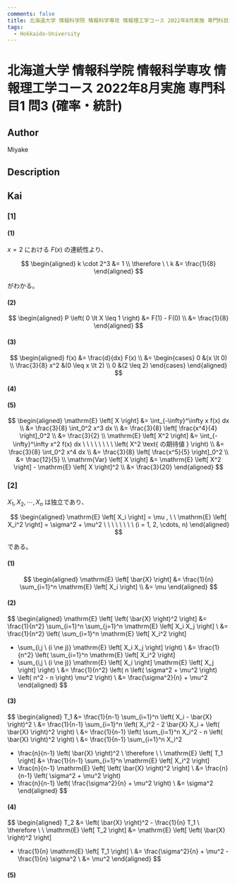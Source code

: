 ```yaml
---
comments: false
title: 北海道大学 情報科学院 情報科学専攻 情報理工学コース 2022年8月実施 専門科目1 問3 (確率・統計)
tags:
  - Hokkaido-University
---
```

# 北海道大学 情報科学院 情報科学専攻 情報理工学コース 2022年8月実施 専門科目1 問3 (確率・統計)

## **Author**
Miyake

## **Description**

## **Kai**
### \[1\]
#### (1)
$x=2$ における $F(x)$ の連続性より、

$$
\begin{aligned}
k \cdot 2^3 &= 1
\\
\therefore \ \ 
k &= \frac{1}{8}
\end{aligned}
$$

がわかる。

#### (2)

$$
  \begin{aligned}
  P \left( 0 \lt X \leq 1 \right)
  &= F(1) - F(0)
  \\
  &= \frac{1}{8}
  \end{aligned}
$$

#### (3)

$$
  \begin{aligned}
  f(x)
  &= \frac{d}{dx} F(x)
  \\
  &= \begin{cases} 0 &(x \lt 0) \\
  \frac{3}{8} x^2 &(0 \leq x \lt 2) \\
  0 &(2 \leq 2) \end{cases}
  \end{aligned}
$$

#### (4)

#### (5)

$$
  \begin{aligned}
  \mathrm{E} \left[ X \right]
  &= \int_{-\infty}^\infty x f(x) dx
  \\
  &= \frac{3}{8} \int_0^2 x^3 dx
  \\
  &= \frac{3}{8} \left[ \frac{x^4}{4} \right]_0^2
  \\
  &= \frac{3}{2}
  \\
  \mathrm{E} \left[ X^2 \right]
  &= \int_{-\infty}^\infty x^2 f(x) dx
  \ \ \ \ \ \ \ \ \left( X^2 \text{ の期待値 } \right)
  \\
  &= \frac{3}{8} \int_0^2 x^4 dx
  \\
  &= \frac{3}{8} \left[ \frac{x^5}{5} \right]_0^2
  \\
  &= \frac{12}{5}
  \\
  \mathrm{Var} \left[ X \right]
  &= \mathrm{E} \left[ X^2 \right] - \mathrm{E} \left[ X \right]^2
  \\
  &= \frac{3}{20}
  \end{aligned}
$$

### \[2\]
$X_1, X_2, \cdots, X_n$ は独立であり、

$$
  \begin{aligned}
  \mathrm{E} \left[ X_i \right] = \mu
  , \ \ 
  \mathrm{E} \left[ X_i^2 \right] = \sigma^2 + \mu^2
  \ \ \ \ \ \ \ \ (i = 1, 2, \cdots, n)
  \end{aligned}
$$

である。

#### (1)

$$
  \begin{aligned}
  \mathrm{E} \left[ \bar{X} \right]
  &= \frac{1}{n} \sum_{i=1}^n \mathrm{E} \left[ X_i \right]
  \\
  &= \mu
  \end{aligned}
$$

#### (2)

$$
  \begin{aligned}
  \mathrm{E} \left[ \left( \bar{X} \right)^2 \right]
  &= \frac{1}{n^2} \sum_{i=1}^n \sum_{j=1}^n \mathrm{E} \left[ X_i X_j \right]
  \\
  &= \frac{1}{n^2} \left( \sum_{i=1}^n \mathrm{E} \left[ X_i^2 \right]
  + \sum_{i,j \ (i \ne j)} \mathrm{E} \left[ X_i X_j \right] \right)
  \\
  &= \frac{1}{n^2} \left( \sum_{i=1}^n \mathrm{E} \left[ X_i^2 \right]
  + \sum_{i,j \ (i \ne j)} \mathrm{E} \left[ X_i \right]
  \mathrm{E} \left[ X_j \right] \right)
  \\
  &= \frac{1}{n^2} \left( n \left( \sigma^2 + \mu^2 \right)
  + \left( n^2 - n \right) \mu^2 \right)
  \\
  &= \frac{\sigma^2}{n} + \mu^2
  \end{aligned}
$$

#### (3)

$$
  \begin{aligned}
  T_1
  &= \frac{1}{n-1} \sum_{i=1}^n \left( X_i - \bar{X} \right)^2
  \\
  &= \frac{1}{n-1} \sum_{i=1}^n
  \left( X_i^2 - 2 \bar{X} X_i + \left( \bar{X} \right)^2 \right)
  \\
  &= \frac{1}{n-1}
  \left( \sum_{i=1}^n X_i^2 - n \left( \bar{X} \right)^2 \right)
  \\
  &= \frac{1}{n-1} \sum_{i=1}^n X_i^2
  - \frac{n}{n-1} \left( \bar{X} \right)^2
  \\
  \therefore \ \ 
  \mathrm{E} \left[ T_1 \right]
  &= \frac{1}{n-1} \sum_{i=1}^n \mathrm{E} \left[ X_i^2 \right]
  - \frac{n}{n-1} \mathrm{E} \left[ \left( \bar{X} \right)^2 \right]
  \\
  &= \frac{n}{n-1} \left( \sigma^2 + \mu^2 \right)
  - \frac{n}{n-1} \left( \frac{\sigma^2}{n} + \mu^2 \right)
  \\
  &= \sigma^2
  \end{aligned}
$$

#### (4)

$$
  \begin{aligned}
  T_2
  &= \left( \bar{X} \right)^2 - \frac{1}{n} T_1
  \\
  \therefore \ \ 
  \mathrm{E} \left[ T_2 \right]
  &= \mathrm{E} \left[ \left( \bar{X} \right)^2 \right]
  - \frac{1}{n} \mathrm{E} \left[ T_1 \right]
  \\
  &= \frac{\sigma^2}{n} + \mu^2 - \frac{1}{n} \sigma^2
  \\
  &= \mu^2
  \end{aligned}
$$

#### (5)
